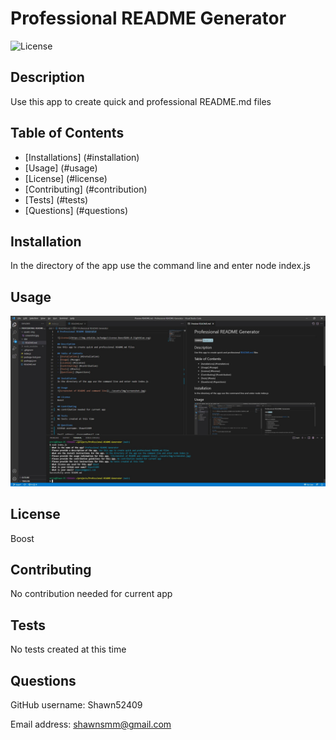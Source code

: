 # Professional README Generator

![License](https://img.shields.io/badge/License-Boost%201.0-lightblue.svg)

## Description
Use this app to create quick and professional README.md files

## Table of Contents
- [Installations] (#installation)
- [Usage] (#usage)
- [License] (#license)
- [Contributing] (#contribution)
- [Tests] (#tests)
- [Questions] (#questions)

## Installation
In the directory of the app use the command line and enter node index.js

## Usage
![Screenshot of README and command line](../assets/img/screenshot.jpg)

## License
Boost

## Contributing
No contribution needed for current app

## Tests
No tests created at this time

## Questions
GitHub username: Shawn52409

Email address: shawnsmm@gmail.com
